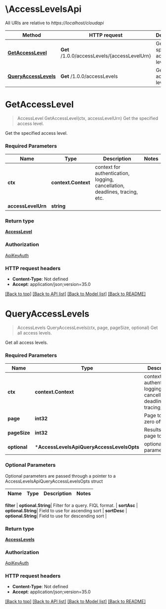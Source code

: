 # \AccessLevelsApi

All URIs are relative to *https://localhost/cloudapi*

Method | HTTP request | Description
------------- | ------------- | -------------
[**GetAccessLevel**](AccessLevelsApi.md#GetAccessLevel) | **Get** /1.0.0/accessLevels/{accessLevelUrn} | Get the specified access level.
[**QueryAccessLevels**](AccessLevelsApi.md#QueryAccessLevels) | **Get** /1.0.0/accessLevels | Get all access levels.


# **GetAccessLevel**
> AccessLevel GetAccessLevel(ctx, accessLevelUrn)
Get the specified access level.

Get the specified access level. 

### Required Parameters

Name | Type | Description  | Notes
------------- | ------------- | ------------- | -------------
 **ctx** | **context.Context** | context for authentication, logging, cancellation, deadlines, tracing, etc.
  **accessLevelUrn** | **string**|  | 

### Return type

[**AccessLevel**](AccessLevel.md)

### Authorization

[ApiKeyAuth](../README.md#ApiKeyAuth)

### HTTP request headers

 - **Content-Type**: Not defined
 - **Accept**: application/json;version=35.0

[[Back to top]](#) [[Back to API list]](../README.md#documentation-for-api-endpoints) [[Back to Model list]](../README.md#documentation-for-models) [[Back to README]](../README.md)

# **QueryAccessLevels**
> AccessLevels QueryAccessLevels(ctx, page, pageSize, optional)
Get all access levels.

Get all access levels. 

### Required Parameters

Name | Type | Description  | Notes
------------- | ------------- | ------------- | -------------
 **ctx** | **context.Context** | context for authentication, logging, cancellation, deadlines, tracing, etc.
  **page** | **int32**| Page to fetch, zero offset. | [default to 1]
  **pageSize** | **int32**| Results per page to fetch. | [default to 25]
 **optional** | ***AccessLevelsApiQueryAccessLevelsOpts** | optional parameters | nil if no parameters

### Optional Parameters
Optional parameters are passed through a pointer to a AccessLevelsApiQueryAccessLevelsOpts struct

Name | Type | Description  | Notes
------------- | ------------- | ------------- | -------------


 **filter** | **optional.String**| Filter for a query.  FIQL format. | 
 **sortAsc** | **optional.String**| Field to use for ascending sort | 
 **sortDesc** | **optional.String**| Field to use for descending sort | 

### Return type

[**AccessLevels**](AccessLevels.md)

### Authorization

[ApiKeyAuth](../README.md#ApiKeyAuth)

### HTTP request headers

 - **Content-Type**: Not defined
 - **Accept**: application/json;version=35.0

[[Back to top]](#) [[Back to API list]](../README.md#documentation-for-api-endpoints) [[Back to Model list]](../README.md#documentation-for-models) [[Back to README]](../README.md)


